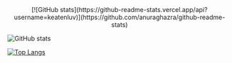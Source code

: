 <center> [![GitHub stats](https://github-readme-stats.vercel.app/api?username=keatenluv)](https://github.com/anuraghazra/github-readme-stats) </center>

![GitHub stats](https://github-readme-stats.vercel.app/api?username=keatenluv&hide=contribs,prs)

[![Top Langs](https://github-readme-stats.vercel.app/api/top-langs/?username=keatenluv)](https://github.com/anuraghazra/github-readme-stats)
